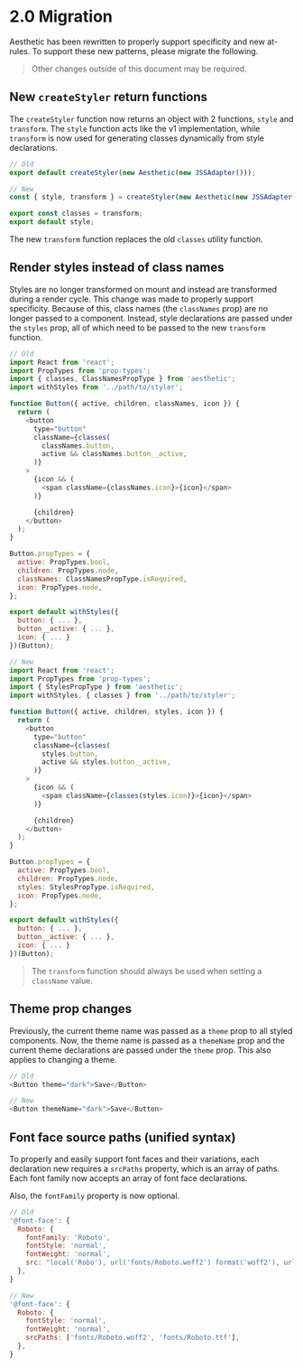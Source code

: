 # 2.0 Migration

Aesthetic has been rewritten to properly support specificity and new at-rules. To support these new
patterns, please migrate the following.

> Other changes outside of this document may be required.

## New `createStyler` return functions

The `createStyler` function now returns an object with 2 functions, `style` and `transform`. The
`style` function acts like the v1 implementation, while `transform` is now used for generating
classes dynamically from style declarations.

```javascript
// Old
export default createStyler(new Aesthetic(new JSSAdapter()));

// New
const { style, transform } = createStyler(new Aesthetic(new JSSAdapter()));

export const classes = transform;
export default style;
```

The new `transform` function replaces the old `classes` utility function.

## Render styles instead of class names

Styles are no longer transformed on mount and instead are transformed during a render cycle. This
change was made to properly support specificity. Because of this, class names (the `classNames`
prop) are no longer passed to a component. Instead, style declarations are passed under the `styles`
prop, all of which need to be passed to the new `transform` function.

```javascript
// Old
import React from 'react';
import PropTypes from 'prop-types';
import { classes, ClassNamesPropType } from 'aesthetic';
import withStyles from '../path/to/styler';

function Button({ active, children, classNames, icon }) {
  return (
    <button
      type="button"
      className={classes(
        classNames.button,
        active && classNames.button__active,
      )}
    >
      {icon && (
        <span className={classNames.icon}>{icon}</span>
      )}

      {children}
    </button>
  );
}

Button.propTypes = {
  active: PropTypes.bool,
  children: PropTypes.node,
  classNames: ClassNamesPropType.isRequired,
  icon: PropTypes.node,
};

export default withStyles({
  button: { ... },
  button__active: { ... },
  icon: { ... }
})(Button);

// New
import React from 'react';
import PropTypes from 'prop-types';
import { StylesPropType } from 'aesthetic';
import withStyles, { classes } from '../path/to/styler';

function Button({ active, children, styles, icon }) {
  return (
    <button
      type="button"
      className={classes(
        styles.button,
        active && styles.button__active,
      )}
    >
      {icon && (
        <span className={classes(styles.icon)}>{icon}</span>
      )}

      {children}
    </button>
  );
}

Button.propTypes = {
  active: PropTypes.bool,
  children: PropTypes.node,
  styles: StylesPropType.isRequired,
  icon: PropTypes.node,
};

export default withStyles({
  button: { ... },
  button__active: { ... },
  icon: { ... }
})(Button);
```

> The `transform` function should always be used when setting a `className` value.

## Theme prop changes

Previously, the current theme name was passed as a `theme` prop to all styled components. Now, the
theme name is passed as a `themeName` prop and the current theme declarations are passed under the
`theme` prop. This also applies to changing a theme.

```javascript
// Old
<Button theme="dark">Save</Button>

// New
<Button themeName="dark">Save</Button>
```

## Font face source paths (unified syntax)

To properly and easily support font faces and their variations, each declaration new requires a
`srcPaths` property, which is an array of paths. Each font family now accepts an array of font face
declarations.

Also, the `fontFamily` property is now optional.

```javascript
// Old
'@font-face': {
  Roboto: {
    fontFamily: 'Roboto',
    fontStyle: 'normal',
    fontWeight: 'normal',
    src: "local('Robo'), url('fonts/Roboto.woff2') format('woff2'), url('fonts/Roboto.ttf') format('truetype')",
  },
}

// New
'@font-face': {
  Roboto: {
    fontStyle: 'normal',
    fontWeight: 'normal',
    srcPaths: ['fonts/Roboto.woff2', 'fonts/Roboto.ttf'],
  },
}
```

